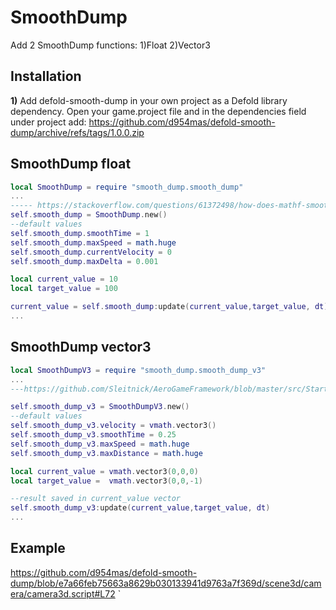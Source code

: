 # SmoothDump

Add 2 SmoothDump functions:
1)Float
2)Vector3

## Installation
__1)__ Add defold-smooth-dump in your own project as a Defold library dependency. Open your game.project file and in the dependencies field under project add:
https://github.com/d954mas/defold-smooth-dump/archive/refs/tags/1.0.0.zip

## SmoothDump float
```lua
local SmoothDump = require "smooth_dump.smooth_dump"
...
----- https://stackoverflow.com/questions/61372498/how-does-mathf-smoothdamp-work-what-is-it-algorithm
self.smooth_dump = SmoothDump.new()
--default values
self.smooth_dump.smoothTime = 1
self.smooth_dump.maxSpeed = math.huge
self.smooth_dump.currentVelocity = 0
self.smooth_dump.maxDelta = 0.001

local current_value = 10
local target_value = 100

current_value = self.smooth_dump:update(current_value,target_value, dt)
...
```

## SmoothDump vector3
```lua
local SmoothDumpV3 = require "smooth_dump.smooth_dump_v3"
...
---https://github.com/Sleitnick/AeroGameFramework/blob/master/src/StarterPlayer/StarterPlayerScripts/Aero/Modules/Smooth/SmoothDamp.lua

self.smooth_dump_v3 = SmoothDumpV3.new()
--default values
self.smooth_dump_v3.velocity = vmath.vector3()
self.smooth_dump_v3.smoothTime = 0.25
self.smooth_dump_v3.maxSpeed = math.huge
self.smooth_dump_v3.maxDistance = math.huge

local current_value = vmath.vector3(0,0,0)
local target_value =  vmath.vector3(0,0,-1)

--result saved in current_value vector
self.smooth_dump_v3:update(current_value,target_value, dt)
...
```

## Example
https://github.com/d954mas/defold-smooth-dump/blob/e7a66feb75663a8629b030133941d9763a7f369d/scene3d/camera/camera3d.script#L72
`
